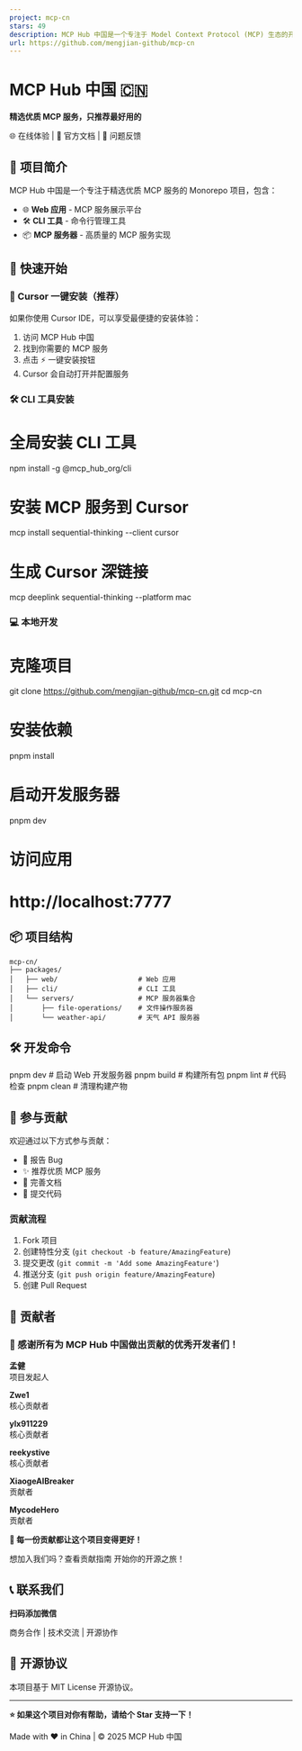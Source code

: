 ```yaml
---
project: mcp-cn
stars: 49
description: MCP Hub 中国是一个专注于 Model Context Protocol (MCP) 生态的开源平台。它致力于汇聚全球优质的 MCP 服务,提供一站式的解决方案,包括服务发现、接入指南和使用示例,并建立完善的中文生态,欢迎开发者参与贡献和完善平台功能。
url: https://github.com/mengjian-github/mcp-cn
---
```


MCP Hub 中国 🇨🇳
===============

**精选优质 MCP 服务，只推荐最好用的**

🌐 在线体验 | 📖 官方文档 | 💬 问题反馈

🎯 项目简介
-------

MCP Hub 中国是一个专注于精选优质 MCP 服务的 Monorepo 项目，包含：

-   🌐 **Web 应用** - MCP 服务展示平台
-   🛠️ **CLI 工具** - 命令行管理工具
-   📦 **MCP 服务器** - 高质量的 MCP 服务实现

🚀 快速开始
-------

### 🎯 Cursor 一键安装（推荐）

如果你使用 Cursor IDE，可以享受最便捷的安装体验：

1.  访问 MCP Hub 中国
2.  找到你需要的 MCP 服务
3.  点击 ⚡ 一键安装按钮
4.  Cursor 会自动打开并配置服务

### 🛠️ CLI 工具安装

# 全局安装 CLI 工具
npm install -g @mcp\_hub\_org/cli

# 安装 MCP 服务到 Cursor
mcp install sequential-thinking --client cursor

# 生成 Cursor 深链接
mcp deeplink sequential-thinking --platform mac

### 💻 本地开发

# 克隆项目
git clone https://github.com/mengjian-github/mcp-cn.git
cd mcp-cn

# 安装依赖
pnpm install

# 启动开发服务器
pnpm dev

# 访问应用
# http://localhost:7777

📦 项目结构
-------

```
mcp-cn/
├── packages/
│   ├── web/                    # Web 应用
│   ├── cli/                    # CLI 工具
│   └── servers/                # MCP 服务器集合
│       ├── file-operations/    # 文件操作服务器
│       └── weather-api/        # 天气 API 服务器
```

🛠️ 开发命令
--------

pnpm dev              # 启动 Web 开发服务器
pnpm build            # 构建所有包
pnpm lint             # 代码检查
pnpm clean            # 清理构建产物

🤝 参与贡献
-------

欢迎通过以下方式参与贡献：

-   🐛 报告 Bug
-   ✨ 推荐优质 MCP 服务
-   📖 完善文档
-   🔧 提交代码

### 贡献流程

1.  Fork 项目
2.  创建特性分支 (`git checkout -b feature/AmazingFeature`)
3.  提交更改 (`git commit -m 'Add some AmazingFeature'`)
4.  推送分支 (`git push origin feature/AmazingFeature`)
5.  创建 Pull Request

👥 贡献者
------

### 🌟 感谢所有为 MCP Hub 中国做出贡献的优秀开发者们！

  

  
**孟健**  
项目发起人

  
**Zwe1**  
核心贡献者

  
**ylx911229**  
核心贡献者

  
**reekystive**  
核心贡献者

  
**XiaogeAIBreaker**  
贡献者

  
**MycodeHero**  
贡献者

  

**💖 每一份贡献都让这个项目变得更好！**

想加入我们吗？查看贡献指南 开始你的开源之旅！

📞 联系我们
-------

**扫码添加微信**

商务合作 | 技术交流 | 开源协作

📄 开源协议
-------

本项目基于 MIT License 开源协议。

* * *

**⭐ 如果这个项目对你有帮助，请给个 Star 支持一下！**

Made with ❤️ in China | © 2025 MCP Hub 中国
